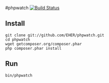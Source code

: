 #phpwatch [![Build Status](https://secure.travis-ci.org/EHER/phpwatch.png?branch=master)](http://travis-ci.org/EHER/phpwatch)

## Install

    git clone git://github.com/EHER/phpwatch.git
    cd phpwatch
    wget getcomposer.org/composer.phar
    php composer.phar install
    

## Run

    bin/phpwatch